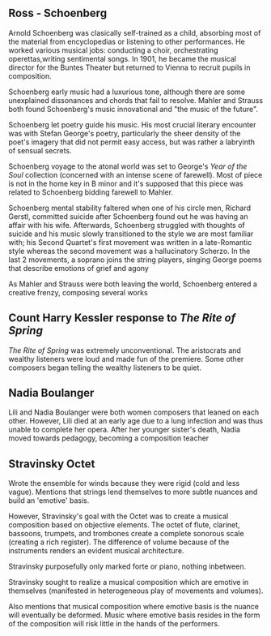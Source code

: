 ## Ross - Schoenberg

Arnold Schoenberg was clasically self-trained as a child, absorbing most
of the material from encyclopedias or listening to other performances.
He worked various musical jobs: conducting a choir, orchestrating
operettas,writing sentimental songs. In 1901, he became the musical
director for the Buntes Theater but returned to Vienna to recruit pupils
in composition.

Schoenberg early music had a luxurious tone, although there are some
unexplained dissonances and chords that fail to resolve. Mahler and
Strauss both found Schoenberg's music innovational and "the music of the
future".

Schoenberg let poetry guide his music. His most crucial literary
encounter was with Stefan George's poetry, particularly the sheer
density of the poet's imagery that did not permit easy access, but was
rather a labryinth of sensual secrets.

Schoenberg voyage to the atonal world was set to George's *Year of the
Soul* collection (concerned with an intense scene of farewell). Most of
piece is not in the home key in B minor and it's supposed that this
piece was related to Schoenberg bidding farewell to Mahler.

Schoenberg mental stability faltered when one of his circle men, Richard
Gerstl, committed suicide after Schoenberg found out he was having an
affair with his wife. Afterwards, Schoenberg struggled with thoughts of
suicide and his music slowly transitioned to the style we are most
familiar with; his Second Quartet's first movement was written in a
late-Romantic style whereas the second movement was a hallucinatory
Scherzo. In the last 2 movements, a soprano joins the string players,
singing George poems that describe emotions of grief and agony

As Mahler and Strauss were both leaving the world, Schoenberg entered a
creative frenzy, composing several works

## Count Harry Kessler response to *The Rite of Spring*

*The Rite of Spring* was extremely unconventional. The aristocrats and wealthy listeners were loud and made fun of the premiere. Some other composers began telling the wealthy listeners to be quiet.

## Nadia Boulanger

Lili and Nadia Boulanger were both women composers that leaned on each other. However, Lili died at an early age due to a lung infection and was thus unable to complete her opera. After her younger sister's death, Nadia moved towards pedagogy, becoming a composition teacher

## Stravinsky Octet

Wrote the ensemble for winds because they were rigid (cold and less vague). Mentions that strings lend themselves to more subtle nuances and build an 'emotive' basis.

However, Stravinsky's goal with the Octet was to create a musical composition based on objective elements. The octet of flute, clarinet, bassoons, trumpets, and trombones create a complete sonorous scale (creating a rich register). The difference of volume because of the instruments renders an evident musical architecture.

Stravinsky purposefully only marked forte or piano, nothing inbetween.

Stravinsky sought to realize a musical composition which are emotive in themselves (manifested in heterogeneous play of movements and volumes).

Also mentions that musical composition where emotive basis is the nuance will eventually be deformed. Music where emotive basis resides in the form of the composition will risk little in the hands of the performers.
